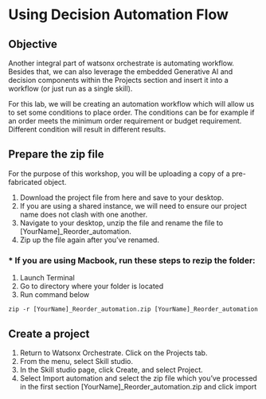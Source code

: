 # Using Decision Automation Flow

## Objective

Another integral part of watsonx orchestrate is automating workflow. Besides that, we can also leverage the embedded Generative AI and decision components within the Projects section and insert it into a workflow (or just run as a single skill). 

For this lab, we will be creating an automation workflow which will allow us to set some conditions to place order. The conditions can be for example if an order meets the minimum order requirement or budget requirement. Different condition will result in different results.

## Prepare the zip file

For the purpose of this workshop, you will be uploading a copy of a pre-fabricated object. 

1. Download the project file from here and save to your desktop.
2. If you are using a shared instance, we will need to ensure our project name does not clash with one another.
3. Navigate to your desktop, unzip the file and rename the file to [YourName]_Reorder_automation.
4. Zip up the file again after you’ve renamed.


### * If you are using Macbook, run these steps to rezip the folder:

1. Launch Terminal
2. Go to directory where your folder is located
3. Run command below
```code
zip -r [YourName]_Reorder_automation.zip [YourName]_Reorder_automation
```

## Create a project

1. Return to Watsonx Orchestrate. Click on the Projects tab.
2. From the menu, select Skill studio.
3. In the Skill studio page, click Create, and select Project.
4. Select Import automation and select the zip file which you’ve processed in the first section [YourName]_Reorder_automation.zip and click import


